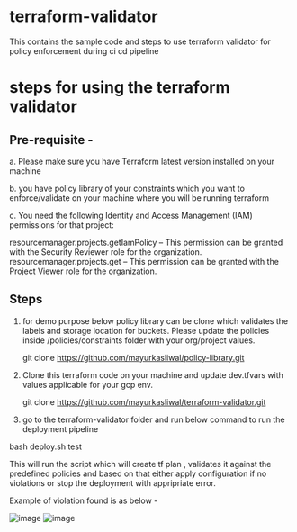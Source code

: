 # terraform-validator
This contains the sample code and steps to use terraform validator for policy enforcement during ci cd pipeline

# steps for using the terraform validator

## Pre-requisite -
   a. Please make sure you have Terraform latest version installed on your machine
   
   b. you have policy library of your constraints which you want to enforce/validate on your machine where you will be running terraform
   
   c. You need the following Identity and Access Management (IAM) permissions for that project:
   
   resourcemanager.projects.getIamPolicy – This permission can be granted with the Security Reviewer role for the organization.
   resourcemanager.projects.get – This permission can be granted with the Project Viewer role for the organization.
   
 ## Steps
1. for demo purpose below policy library can be clone which validates the labels and storage location for buckets. Please update the policies inside /policies/constraints folder with your org/project values.
 
    git clone https://github.com/mayurkasliwal/policy-library.git

 2. Clone this terraform code on your machine and update dev.tfvars with values applicable for your gcp env.

    git clone https://github.com/mayurkasliwal/terraform-validator.git

 3. go to the terraform-validator folder and run below command to run the deployment pipeline

 bash deploy.sh test

This will run the script which will create tf plan , validates it against the predefined policies and based on that either
apply configuration if no violations or stop the deployment with appripriate error.

Example of violation found is as below -

![image](https://user-images.githubusercontent.com/81803712/210961310-be6d0876-be46-4340-83c5-950eaacd4095.png)
![image](https://user-images.githubusercontent.com/81803712/210961688-61c4fd7a-4da2-4da4-897f-1ff4b91ff620.png)

